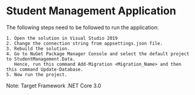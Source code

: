 # Student Management Application
The following steps need to be followed to run the application:
	
	1. Open the solution in Visual Studio 2019
	2. Change the connection string from appsettings.json file.
	3. Rebuild the solution.
	4. Go to NuGet Package Manager Console and select the default project to StudentManagement.Data. 
	   Hence, run this command Add-Migration <Migration_Name> and then this command Update-Database.
	5. Now run the project.

Note: Target Framework .NET Core 3.0
